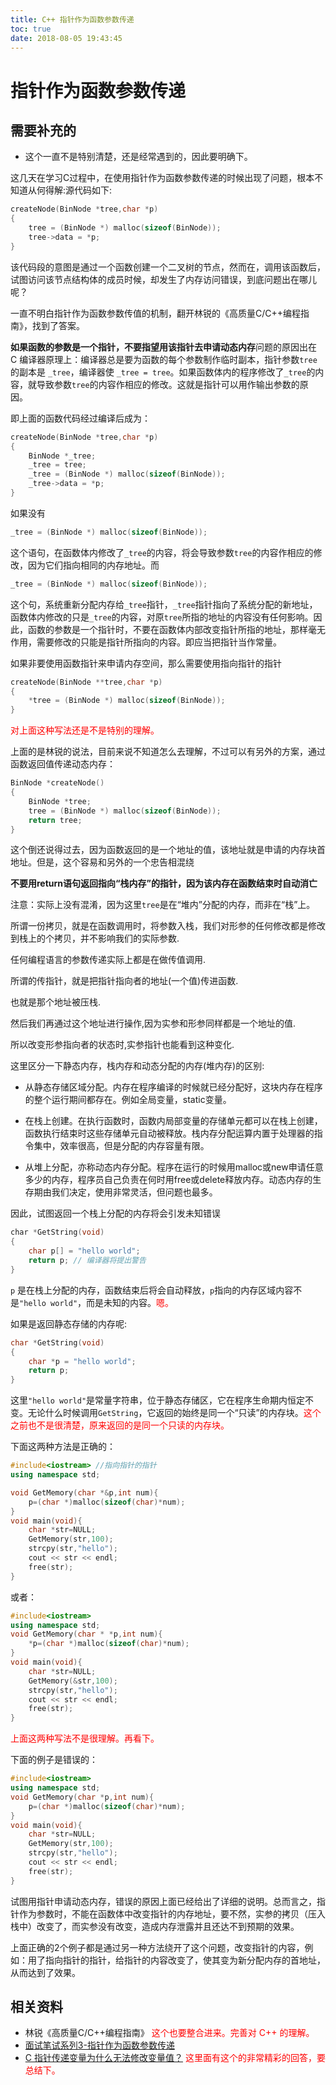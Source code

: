 ```yaml
---
title: C++ 指针作为函数参数传递
toc: true
date: 2018-08-05 19:43:45
---
```

# 指针作为函数参数传递

## 需要补充的

- 这个一直不是特别清楚，还是经常遇到的，因此要明确下。


这几天在学习C过程中，在使用指针作为函数参数传递的时候出现了问题，根本不知道从何得解:源代码如下:

```cpp
createNode(BinNode *tree,char *p)
{
    tree = (BinNode *) malloc(sizeof(BinNode));
    tree->data = *p;
}
```

该代码段的意图是通过一个函数创建一个二叉树的节点，然而在，调用该函数后，试图访问该节点结构体的成员时候，却发生了内存访问错误，到底问题出在哪儿呢？

一直不明白指针作为函数参数传值的机制，翻开林锐的《高质量C/C++编程指南》，找到了答案。

**如果函数的参数是一个指针，不要指望用该指针去申请动态内存**
​
问题的原因出在 C 编译器原理上：编译器总是要为函数的每个参数制作临时副本，指针参数`tree`的副本是 `_tree`，编译器使 `_tree = tree`。如果函数体内的程序修改了`_tree`的内容，就导致参数`tree`的内容作相应的修改。这就是指针可以用作输出参数的原因。

即上面的函数代码经过编译后成为：

```cpp
createNode(BinNode *tree,char *p)
{
    BinNode *_tree;
    _tree = tree;
    _tree = (BinNode *) malloc(sizeof(BinNode));
    _tree->data = *p;
}
```

如果没有

```cpp
_tree = (BinNode *) malloc(sizeof(BinNode));
```

这个语句，在函数体内修改了`_tree`的内容，将会导致参数`tree`的内容作相应的修改，因为它们指向相同的内存地址。而

```cpp
_tree = (BinNode *) malloc(sizeof(BinNode));
```

这个句，系统重新分配内存给`_tree`指针，`_tree`指针指向了系统分配的新地址，函数体内修改的只是`_tree`的内容，对原`tree`所指的地址的内容没有任何影响。因此，函数的参数是一个指针时，不要在函数体内部改变指针所指的地址，那样毫无作用，需要修改的只能是指针所指向的内容。即应当把指针当作常量。

如果非要使用函数指针来申请内存空间，那么需要使用指向指针的指针

```cpp
​createNode(BinNode **tree,char *p)
{
    *tree = (BinNode *) malloc(sizeof(BinNode));
}
```

<span style="color:red;">对上面这种写法还是不是特别的理解。</span>

上面的是林锐的说法，目前来说不知道怎么去理解，不过可以有另外的方案，通过函数返回值传递动态内存：


```cpp
BinNode *createNode()
{
    BinNode *tree;
    tree = (BinNode *) malloc(sizeof(BinNode));
    return tree;
}
```

这个倒还说得过去，因为函数返回的是一个地址的值，该地址就是申请的内存块首地址。但是，这个容易和另外的一个忠告相混绕


**不要用return语句返回指向“栈内存”的指针，因为该内存在函数结束时自动消亡**


注意：实际上没有混淆，因为这里`tree`是在“堆内”分配的内存，而非在“栈”上。


所谓一份拷贝，就是在函数调用时，将参数入栈，我们对形参的任何修改都是修改到栈上的个拷贝，并不影响我们的实际参数.

任何编程语言的参数传递实际上都是在做传值调用.

所谓的传指针，就是把指针指向者的地址(一个值)传进函数.

也就是那个地址被压栈.

然后我们再通过这个地址进行操作,因为实参和形参同样都是一个地址的值.

所以改变形参指向者的状态时,实参指针也能看到这种变化.

这里区分一下静态内存，栈内存和动态分配的内存(堆内存)的区别:


- 从静态存储区域分配。内存在程序编译的时候就已经分配好，这块内存在程序的整个运行期间都存在。例如全局变量，static变量。

- 在栈上创建。在执行函数时，函数内局部变量的存储单元都可以在栈上创建，函数执行结束时这些存储单元自动被释放。栈内存分配运算内置于处理器的指令集中，效率很高，但是分配的内存容量有限。

- 从堆上分配，亦称动态内存分配。程序在运行的时候用malloc或new申请任意多少的内存，程序员自己负责在何时用free或delete释放内存。动态内存的生存期由我们决定，使用非常灵活，但问题也最多。



因此，试图返回一个栈上分配的内存将会引发未知错误

```cpp
​char *GetString(void)
​{
​    char p[] = "hello world";
​    return p; // 编译器将提出警告
​}
```

`p` 是在栈上分配的内存，函数结束后将会自动释放，`p`指向的内存区域内容不是`"hello world"`，而是未知的内容。<span style="color:red;">嗯。</span>

如果是返回静态存储的内存呢:

```cpp
char *GetString(void)
{
    char *p = "hello world";
    return p;
}
```

这里`"hello world"`是常量字符串，位于静态存储区，它在程序生命期内恒定不变。无论什么时候调用`GetString`，它返回的始终是同一个“只读”的内存块。<span style="color:red;">这个之前也不是很清楚，原来返回的是同一个只读的内存块。</span>





下面这两种方法是正确的：


```cpp
#include<iostream> //指向指针的指针
using namespace std;

void GetMemory(char *&p,int num){
    p=(char *)malloc(sizeof(char)*num);
}
void main(void){
    char *str=NULL;
    GetMemory(str,100);
    strcpy(str,"hello");
    cout << str << endl;
    free(str);
}
```


或者：


```cpp
#include<iostream>
using namespace std;
void GetMemory(char * *p,int num){
    *p=(char *)malloc(sizeof(char)*num);
}
void main(void){
    char *str=NULL;
    GetMemory(&str,100);
    strcpy(str,"hello");
    cout << str << endl;
    free(str);
}
```

<span style="color:red;">上面这两种写法不是很理解。再看下。</span>

下面的例子是错误的：


```cpp
#include<iostream>
using namespace std;
void GetMemory(char *p,int num){
    p=(char *)malloc(sizeof(char)*num);
}
void main(void){
    char *str=NULL;
    GetMemory(str,100);
    strcpy(str,"hello");
    cout << str << endl;
    free(str);
}
```


试图用指针申请动态内存，错误的原因上面已经给出了详细的说明。总而言之，指针作为参数时，不能在函数体中改变指针的内存地址，要不然，实参的拷贝（压入栈中）改变了，而实参没有改变，造成内存泄露并且还达不到预期的效果。

上面正确的2个例子都是通过另一种方法绕开了这个问题，改变指针的内容，例如：用了指向指针的指针，给指针的内容改变了，使其变为新分配内存的首地址，从而达到了效果。




## 相关资料

- 林锐《高质量C/C++编程指南》 <span style="color:red;">这个也要整合进来。完善对 C++ 的理解。</span>
- [面试笔试系列3-指针作为函数参数传递](https://blog.csdn.net/olisten/article/details/8823511)
- [C 指针传递变量为什么无法修改变量值？](https://www.zhihu.com/question/41476387) <span style="color:red;">这里面有这个的非常精彩的回答，要总结下。</span>
